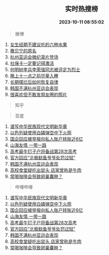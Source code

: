 <div align="center"><h2>实时热搜榜</h2><h4>2023-10-11 08:55:02</h4></div>

> 微博  

1. [女生经期不建议吃的六种水果](https://s.weibo.com/weibo?q=%23%E5%A5%B3%E7%94%9F%E7%BB%8F%E6%9C%9F%E4%B8%8D%E5%BB%BA%E8%AE%AE%E5%90%83%E7%9A%84%E5%85%AD%E7%A7%8D%E6%B0%B4%E6%9E%9C%23&t=31&band_rank=1&Refer=top)<br />
2. [撒贝宁的原名](https://s.weibo.com/weibo?q=%23%E6%92%92%E8%B4%9D%E5%AE%81%E7%9A%84%E5%8E%9F%E5%90%8D%23&t=31&band_rank=2&Refer=top)<br />
3. [杭州亚运会微纪录片登场](https://s.weibo.com/weibo?q=%23%E6%9D%AD%E5%B7%9E%E4%BA%9A%E8%BF%90%E4%BC%9A%E5%BE%AE%E7%BA%AA%E5%BD%95%E7%89%87%E7%99%BB%E5%9C%BA%23&t=31&band_rank=3&Refer=top)<br />
4. [社保卡一定要记得激活](https://s.weibo.com/weibo?q=%23%E7%A4%BE%E4%BF%9D%E5%8D%A1%E4%B8%80%E5%AE%9A%E8%A6%81%E8%AE%B0%E5%BE%97%E6%BF%80%E6%B4%BB%23&t=31&band_rank=4&Refer=top)<br />
5. [何明树李兵李荣强同志被评定为烈士](https://s.weibo.com/weibo?q=%23%E4%BD%95%E6%98%8E%E6%A0%91%E6%9D%8E%E5%85%B5%E6%9D%8E%E8%8D%A3%E5%BC%BA%E5%90%8C%E5%BF%97%E8%A2%AB%E8%AF%84%E5%AE%9A%E4%B8%BA%E7%83%88%E5%A3%AB%23&t=31&band_rank=5&Refer=top)<br />
6. [晚上十一点之前尽量入睡](https://s.weibo.com/weibo?q=%23%E6%99%9A%E4%B8%8A%E5%8D%81%E4%B8%80%E7%82%B9%E4%B9%8B%E5%89%8D%E5%B0%BD%E9%87%8F%E5%85%A5%E7%9D%A1%23&t=31&band_rank=6&Refer=top)<br />
7. [长期摆烂后如何恢复自律](https://s.weibo.com/weibo?q=%23%E9%95%BF%E6%9C%9F%E6%91%86%E7%83%82%E5%90%8E%E5%A6%82%E4%BD%95%E6%81%A2%E5%A4%8D%E8%87%AA%E5%BE%8B%23&t=31&band_rank=7&Refer=top)<br />
8. [韩国不满杭州亚运会表现](https://s.weibo.com/weibo?q=%23%E9%9F%A9%E5%9B%BD%E4%B8%8D%E6%BB%A1%E6%9D%AD%E5%B7%9E%E4%BA%9A%E8%BF%90%E4%BC%9A%E8%A1%A8%E7%8E%B0%23&t=31&band_rank=8&Refer=top)<br />
9. [很喜欢但不敢发朋友圈的照片](https://s.weibo.com/weibo?q=%23%E5%BE%88%E5%96%9C%E6%AC%A2%E4%BD%86%E4%B8%8D%E6%95%A2%E5%8F%91%E6%9C%8B%E5%8F%8B%E5%9C%88%E7%9A%84%E7%85%A7%E7%89%87%23&t=31&band_rank=9&Refer=top)<br />

> 知乎  


> 百度  

1. [谱写中华民族现代文明新华章](https://www.baidu.com/s?wd=%E8%B0%B1%E5%86%99%E4%B8%AD%E5%8D%8E%E6%B0%91%E6%97%8F%E7%8E%B0%E4%BB%A3%E6%96%87%E6%98%8E%E6%96%B0%E5%8D%8E%E7%AB%A0&sa=fyb_news&rsv_dl=fyb_news)<br />
2. [以色列疑使用白磷弹空中下火雨](https://www.baidu.com/s?wd=%E4%BB%A5%E8%89%B2%E5%88%97%E7%96%91%E4%BD%BF%E7%94%A8%E7%99%BD%E7%A3%B7%E5%BC%B9%E7%A9%BA%E4%B8%AD%E4%B8%8B%E7%81%AB%E9%9B%A8&sa=fyb_news&rsv_dl=fyb_news)<br />
3. [国企回应被举报向私人账户转账近6亿](https://www.baidu.com/s?wd=%E5%9B%BD%E4%BC%81%E5%9B%9E%E5%BA%94%E8%A2%AB%E4%B8%BE%E6%8A%A5%E5%90%91%E7%A7%81%E4%BA%BA%E8%B4%A6%E6%88%B7%E8%BD%AC%E8%B4%A6%E8%BF%916%E4%BA%BF&sa=fyb_news&rsv_dl=fyb_news)<br />
4. [山海友情 一带一路](https://www.baidu.com/s?wd=%E5%B1%B1%E6%B5%B7%E5%8F%8B%E6%83%85+%E4%B8%80%E5%B8%A6%E4%B8%80%E8%B7%AF&sa=fyb_news&rsv_dl=fyb_news)<br />
5. [高考最牛钉子户将备战第28次高考](https://www.baidu.com/s?wd=%E9%AB%98%E8%80%83%E6%9C%80%E7%89%9B%E9%92%89%E5%AD%90%E6%88%B7%E5%B0%86%E5%A4%87%E6%88%98%E7%AC%AC28%E6%AC%A1%E9%AB%98%E8%80%83&sa=fyb_news&rsv_dl=fyb_news)<br />
6. [官方回应“北极鲶鱼爷爷处罚过轻”](https://www.baidu.com/s?wd=%E5%AE%98%E6%96%B9%E5%9B%9E%E5%BA%94%E2%80%9C%E5%8C%97%E6%9E%81%E9%B2%B6%E9%B1%BC%E7%88%B7%E7%88%B7%E5%A4%84%E7%BD%9A%E8%BF%87%E8%BD%BB%E2%80%9D&sa=fyb_news&rsv_dl=fyb_news)<br />
7. [韩国不满杭州亚运会表现](https://www.baidu.com/s?wd=%E9%9F%A9%E5%9B%BD%E4%B8%8D%E6%BB%A1%E6%9D%AD%E5%B7%9E%E4%BA%9A%E8%BF%90%E4%BC%9A%E8%A1%A8%E7%8E%B0&sa=fyb_news&rsv_dl=fyb_news)<br />
8. [高校食堂疑吃出鼠头 店家曾称是牛肉](https://www.baidu.com/s?wd=%E9%AB%98%E6%A0%A1%E9%A3%9F%E5%A0%82%E7%96%91%E5%90%83%E5%87%BA%E9%BC%A0%E5%A4%B4+%E5%BA%97%E5%AE%B6%E6%9B%BE%E7%A7%B0%E6%98%AF%E7%89%9B%E8%82%89&sa=fyb_news&rsv_dl=fyb_news)<br />
9. [常喝咖啡会导致卵巢囊肿？](https://www.baidu.com/s?wd=%E5%B8%B8%E5%96%9D%E5%92%96%E5%95%A1%E4%BC%9A%E5%AF%BC%E8%87%B4%E5%8D%B5%E5%B7%A2%E5%9B%8A%E8%82%BF%EF%BC%9F&sa=fyb_news&rsv_dl=fyb_news)<br />

> 哔哩哔哩  

1. [谱写中华民族现代文明新华章](https://www.baidu.com/s?wd=%E8%B0%B1%E5%86%99%E4%B8%AD%E5%8D%8E%E6%B0%91%E6%97%8F%E7%8E%B0%E4%BB%A3%E6%96%87%E6%98%8E%E6%96%B0%E5%8D%8E%E7%AB%A0&sa=fyb_news&rsv_dl=fyb_news)<br />
2. [以色列疑使用白磷弹空中下火雨](https://www.baidu.com/s?wd=%E4%BB%A5%E8%89%B2%E5%88%97%E7%96%91%E4%BD%BF%E7%94%A8%E7%99%BD%E7%A3%B7%E5%BC%B9%E7%A9%BA%E4%B8%AD%E4%B8%8B%E7%81%AB%E9%9B%A8&sa=fyb_news&rsv_dl=fyb_news)<br />
3. [国企回应被举报向私人账户转账近6亿](https://www.baidu.com/s?wd=%E5%9B%BD%E4%BC%81%E5%9B%9E%E5%BA%94%E8%A2%AB%E4%B8%BE%E6%8A%A5%E5%90%91%E7%A7%81%E4%BA%BA%E8%B4%A6%E6%88%B7%E8%BD%AC%E8%B4%A6%E8%BF%916%E4%BA%BF&sa=fyb_news&rsv_dl=fyb_news)<br />
4. [山海友情 一带一路](https://www.baidu.com/s?wd=%E5%B1%B1%E6%B5%B7%E5%8F%8B%E6%83%85+%E4%B8%80%E5%B8%A6%E4%B8%80%E8%B7%AF&sa=fyb_news&rsv_dl=fyb_news)<br />
5. [高考最牛钉子户将备战第28次高考](https://www.baidu.com/s?wd=%E9%AB%98%E8%80%83%E6%9C%80%E7%89%9B%E9%92%89%E5%AD%90%E6%88%B7%E5%B0%86%E5%A4%87%E6%88%98%E7%AC%AC28%E6%AC%A1%E9%AB%98%E8%80%83&sa=fyb_news&rsv_dl=fyb_news)<br />
6. [官方回应“北极鲶鱼爷爷处罚过轻”](https://www.baidu.com/s?wd=%E5%AE%98%E6%96%B9%E5%9B%9E%E5%BA%94%E2%80%9C%E5%8C%97%E6%9E%81%E9%B2%B6%E9%B1%BC%E7%88%B7%E7%88%B7%E5%A4%84%E7%BD%9A%E8%BF%87%E8%BD%BB%E2%80%9D&sa=fyb_news&rsv_dl=fyb_news)<br />
7. [韩国不满杭州亚运会表现](https://www.baidu.com/s?wd=%E9%9F%A9%E5%9B%BD%E4%B8%8D%E6%BB%A1%E6%9D%AD%E5%B7%9E%E4%BA%9A%E8%BF%90%E4%BC%9A%E8%A1%A8%E7%8E%B0&sa=fyb_news&rsv_dl=fyb_news)<br />
8. [高校食堂疑吃出鼠头 店家曾称是牛肉](https://www.baidu.com/s?wd=%E9%AB%98%E6%A0%A1%E9%A3%9F%E5%A0%82%E7%96%91%E5%90%83%E5%87%BA%E9%BC%A0%E5%A4%B4+%E5%BA%97%E5%AE%B6%E6%9B%BE%E7%A7%B0%E6%98%AF%E7%89%9B%E8%82%89&sa=fyb_news&rsv_dl=fyb_news)<br />
9. [常喝咖啡会导致卵巢囊肿？](https://www.baidu.com/s?wd=%E5%B8%B8%E5%96%9D%E5%92%96%E5%95%A1%E4%BC%9A%E5%AF%BC%E8%87%B4%E5%8D%B5%E5%B7%A2%E5%9B%8A%E8%82%BF%EF%BC%9F&sa=fyb_news&rsv_dl=fyb_news)<br />

